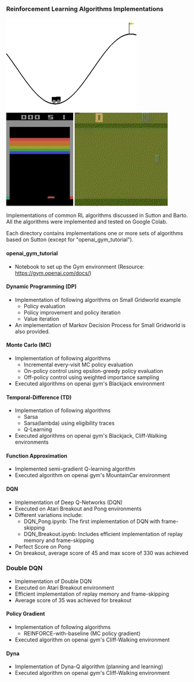 ### Reinforcement Learning Algorithms Implementations
<img src="/images/MountainCar.gif" width="350" height="250"/> <img src="/images/Breakout.gif" width="180" height="250"/> <img src="/images/Pong.gif" width="250" height="250"/>

Implementations of common RL algorithms discussed in Sutton and Barto. All the algorithms were implemented and tested on Google Colab.

Each directory contains implementations one or more sets of algorithms based on Sutton (except for "openai_gym_tutorial").

#### openai_gym_tutorial
- Notebook to set up the Gym environment (Resource: https://gym.openai.com/docs/)

#### Dynamic Programming (DP)
- Implementation of following algorithms on Small Gridworld example
  - Policy evaluation
  - Policy improvement and policy iteration
  - Value iteration
- An implementation of Markov Decision Process for Small Gridworld is also provided.

#### Monte Carlo (MC)
- Implementation of following algorithms
  - Incremental every-visit MC policy evaluation
  - On-policy control using epsilon-greedy policy evaluation
  - Off-policy control using weighted importance sampling
- Executed algorithms on openai gym's Blackjack environment

#### Temporal-Difference (TD)
- Implementation of following algorithms
  - Sarsa
  - Sarsa(lambda) using eligibility traces
  - Q-Learning
- Executed algorithms on openai gym's Blackjack, Cliff-Walking environments

#### Function Approximation
- Implemented semi-gradient Q-learning algorithm
- Executed algorithm on openai gym's MountainCar environment

#### DQN
- Implementation of Deep Q-Networks (DQN)
- Executed on Atari Breakout and Pong environments
- Different variations include:
    - DQN_Pong.ipynb: The first implementation of DQN with frame-skipping
    - DQN_Breakout.ipynb: Includes efficient implementation of replay memory and frame-skipping
- Perfect Score on Pong
- On breakout, average score of 45 and max score of 330 was achieved

### Double DQN
- Implementation of Double DQN
- Executed on Atari Breakout environment
- Efficient implementation of replay memory and frame-skipping
- Average score of 35 was achieved for breakout


#### Policy Gradient
- Implementation of following algorithms
  - REINFORCE-with-baseline (MC policy gradient)
- Executed algorithm on openai gym's Cliff-Walking environment

#### Dyna
- Implementation of Dyna-Q algorithm (planning and learning)
- Executed algorithm on openai gym's Cliff-Walking environment

